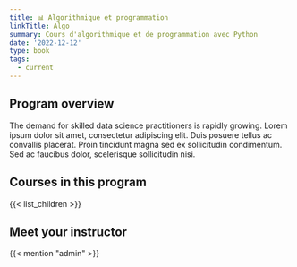 ```yaml
---
title: 📊 Algorithmique et programmation
linkTitle: Algo
summary: Cours d'algorithmique et de programmation avec Python
date: '2022-12-12'
type: book
tags:
  - current
---
```



## Program overview

The demand for skilled data science practitioners is rapidly growing. Lorem ipsum dolor sit amet, consectetur adipiscing elit. Duis posuere tellus ac convallis placerat. Proin tincidunt magna sed ex sollicitudin condimentum. Sed ac faucibus dolor, scelerisque sollicitudin nisi.

## Courses in this program

{{< list_children >}}

## Meet your instructor

{{< mention "admin" >}}


